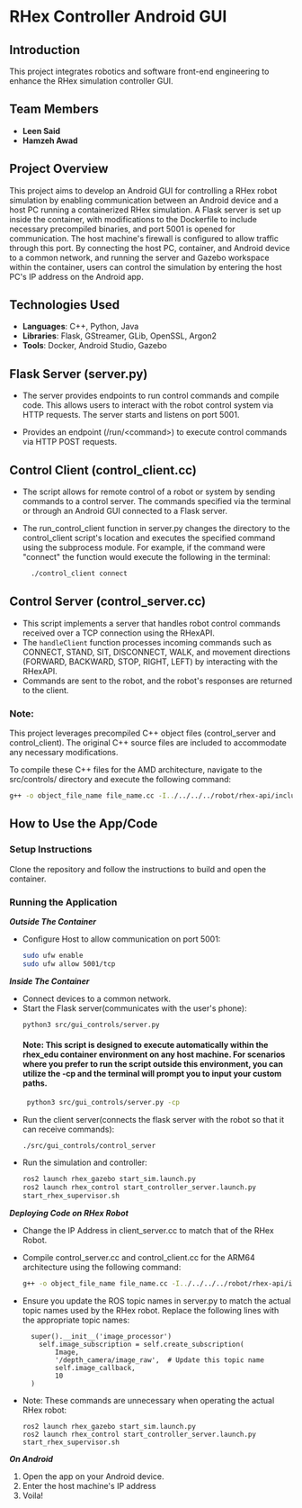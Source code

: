
# RHex Controller Android GUI 

## Introduction
This project integrates robotics and software front-end engineering to enhance the RHex simulation controller GUI.

## Team Members
- **Leen Said**
 - **Hamzeh Awad**

## Project Overview
This project aims to develop an Android GUI for controlling a RHex robot simulation by enabling communication between an Android device and a host PC running a containerized RHex simulation. A Flask server is set up inside the container, with modifications to the Dockerfile to include necessary precompiled binaries, and port 5001 is opened for communication. The host machine's firewall is configured to allow traffic through this port. By connecting the host PC, container, and Android device to a common network, and running the server and Gazebo workspace within the container, users can control the simulation by entering the host PC's IP address on the Android app.

## Technologies Used
- **Languages**: C++, Python, Java
- **Libraries**: Flask, GStreamer, GLib, OpenSSL, Argon2
- **Tools**: Docker, Android Studio, Gazebo


## Flask Server (server.py)
- The server provides endpoints to run control commands and compile code. This allows users to interact with the robot control system via HTTP requests. The server starts and listens on port 5001.

- Provides an endpoint (/run/\<command>) to execute control commands via HTTP POST requests.

  

## Control Client (control_client.cc)
- The script allows for remote control of a robot or system by sending commands to a control server. The commands specified via the terminal or through an Android GUI connected to a Flask server.

- The run_control_client function in server.py changes the directory to the control_client script's location and executes the specified command using the subprocess module. For example, if the command were "connect" the function would execute the following in the terminal:
  ```bash
    ./control_client connect
  ```


## Control Server (control_server.cc)
- This script implements a server that handles robot control commands received over a TCP connection using the RHexAPI. 
- The `handleClient` function processes incoming commands such as CONNECT, STAND, SIT, DISCONNECT, WALK, and movement directions (FORWARD, BACKWARD, STOP, RIGHT, LEFT) by interacting with the RHexAPI.
-  Commands are sent to the robot, and the robot's responses are returned to the client.

### Note:
This project leverages precompiled C++ object files (control_server and control_client). The original C++ source files are included to accommodate any necessary modifications. 

To compile these C++ files for the AMD architecture, navigate to the src/controls/ directory and execute the following command:

  ```bash
  g++ -o object_file_name file_name.cc -I../../../../robot/rhex-api/include -I/usr/include/gstreamer-1.0 -I/usr/include/glib-2.0 -I/usr/lib/x86_64-linux-gnu/glib-2.0/include -L../../../../robot/rhex-api/lib -L/usr/lib/x86_64-linux-gnu -lrhexapi -lgstreamer-1.0 -lgobject-2.0 -lglib-2.0 -lssl -lcrypto -lgstvideo-1.0 -lgstrtp-1.0 -largon2
  ```


## How to Use the App/Code
### Setup Instructions
Clone the repository and follow the instructions to build and open the container.


### Running the Application
***Outside The Container***
- Configure Host to allow communication on port 5001:
  ```sh
  sudo ufw enable
  sudo ufw allow 5001/tcp
  ```
***Inside The Container***
- Connect devices to a common network.
- Start the Flask server(communicates with the user's phone):
  ```sh
  python3 src/gui_controls/server.py 
  ```
  #### Note: This script is designed to execute automatically within the rhex_edu container environment on any host machine. For scenarios where you prefer to run the script outside this environment, you can utilize the -cp and the terminal will prompt you to input your custom paths.
   ```sh
    python3 src/gui_controls/server.py -cp
  ```
- Run the client server(connects the flask server with the robot so that it can receive commands):
  ```sh
  ./src/gui_controls/control_server
  ```
- Run the simulation and controller:
  ```sh
  ros2 launch rhex_gazebo start_sim.launch.py 
  ros2 launch rhex_control start_controller_server.launch.py
  start_rhex_supervisor.sh
  ```


***Deploying Code on RHex Robot***
- Change the IP Address in client_server.cc to match that of the RHex Robot.
- Compile control_server.cc and control_client.cc for the ARM64 architecture using the following command:
  ```bash
  g++ -o object_file_name file_name.cc -I../../../../robot/rhex-api/include -I/usr/include/gstreamer-1.0 -I/usr/include/glib-2.0 -I/usr/lib/aarch64-linux-gnu/glib-2.0/include -L../../../../robot/rhex-api/lib -L/usr/lib/aarch64-linux-gnu -lrhexapi -lgstreamer-1.0 -lgobject-2.0 -lglib-2.0 -lssl -lcrypto -lgstvideo-1.0 -lgstrtp-1.0 -largon2
  ```

- Ensure you update the ROS topic names in server.py to match the actual topic names used by the RHex robot. Replace the following lines with the appropriate topic names:
  ```
    super().__init__('image_processor')
      self.image_subscription = self.create_subscription(
          Image,
          '/depth_camera/image_raw',  # Update this topic name
          self.image_callback,
          10
    )
  ```
- Note: These commands are unnecessary when operating the actual RHex robot:
  ```
  ros2 launch rhex_gazebo start_sim.launch.py 
  ros2 launch rhex_control start_controller_server.launch.py
  start_rhex_supervisor.sh
  ```



***On Android***
1. Open the app on your Android device.
2. Enter the host machine's IP address
3. Voila!



